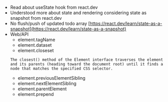 - Read about useState hook from react.dev
- Understood more about state and rendering considering state as snapshot from
  react.dev
- No flush/push of updated todo array
  [https://react.dev/learn/state-as-a-snapshot](https://react.dev/learn/state-as-a-snapshot)
- Web/API
  - element.tagName
  - element.dataset
  - element.closeset
  ```
  The closest() method of the Element interface traverses the element and its parents (heading toward the document root) until it finds a node that matches the specified CSS selector.
  ```
  - element.previousElementSibling
  - element.nextElementSibling
  - element.parentElement
  - element.prepend
